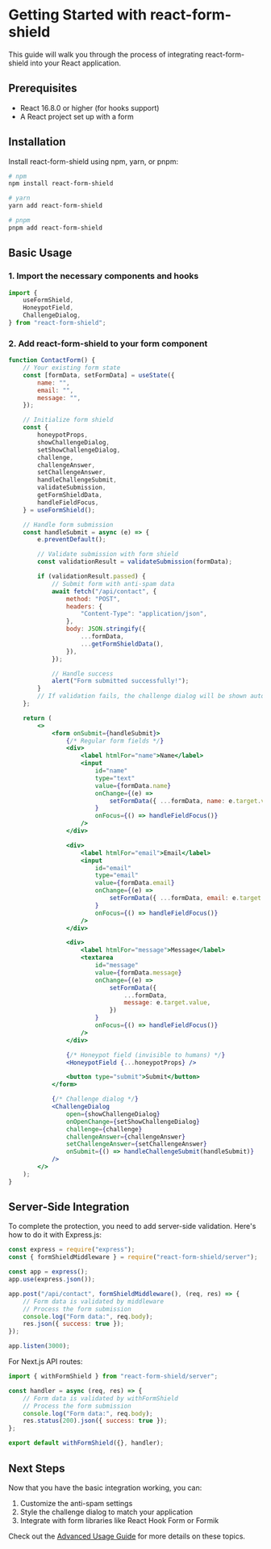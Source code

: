 # Getting Started with react-form-shield

This guide will walk you through the process of integrating react-form-shield into your React application.

## Prerequisites

- React 16.8.0 or higher (for hooks support)
- A React project set up with a form

## Installation

Install react-form-shield using npm, yarn, or pnpm:

```bash
# npm
npm install react-form-shield

# yarn
yarn add react-form-shield

# pnpm
pnpm add react-form-shield
```

## Basic Usage

### 1. Import the necessary components and hooks

```jsx
import {
    useFormShield,
    HoneypotField,
    ChallengeDialog,
} from "react-form-shield";
```

### 2. Add react-form-shield to your form component

```jsx
function ContactForm() {
    // Your existing form state
    const [formData, setFormData] = useState({
        name: "",
        email: "",
        message: "",
    });

    // Initialize form shield
    const {
        honeypotProps,
        showChallengeDialog,
        setShowChallengeDialog,
        challenge,
        challengeAnswer,
        setChallengeAnswer,
        handleChallengeSubmit,
        validateSubmission,
        getFormShieldData,
        handleFieldFocus,
    } = useFormShield();

    // Handle form submission
    const handleSubmit = async (e) => {
        e.preventDefault();

        // Validate submission with form shield
        const validationResult = validateSubmission(formData);

        if (validationResult.passed) {
            // Submit form with anti-spam data
            await fetch("/api/contact", {
                method: "POST",
                headers: {
                    "Content-Type": "application/json",
                },
                body: JSON.stringify({
                    ...formData,
                    ...getFormShieldData(),
                }),
            });

            // Handle success
            alert("Form submitted successfully!");
        }
        // If validation fails, the challenge dialog will be shown automatically
    };

    return (
        <>
            <form onSubmit={handleSubmit}>
                {/* Regular form fields */}
                <div>
                    <label htmlFor="name">Name</label>
                    <input
                        id="name"
                        type="text"
                        value={formData.name}
                        onChange={(e) =>
                            setFormData({ ...formData, name: e.target.value })
                        }
                        onFocus={() => handleFieldFocus()}
                    />
                </div>

                <div>
                    <label htmlFor="email">Email</label>
                    <input
                        id="email"
                        type="email"
                        value={formData.email}
                        onChange={(e) =>
                            setFormData({ ...formData, email: e.target.value })
                        }
                        onFocus={() => handleFieldFocus()}
                    />
                </div>

                <div>
                    <label htmlFor="message">Message</label>
                    <textarea
                        id="message"
                        value={formData.message}
                        onChange={(e) =>
                            setFormData({
                                ...formData,
                                message: e.target.value,
                            })
                        }
                        onFocus={() => handleFieldFocus()}
                    />
                </div>

                {/* Honeypot field (invisible to humans) */}
                <HoneypotField {...honeypotProps} />

                <button type="submit">Submit</button>
            </form>

            {/* Challenge dialog */}
            <ChallengeDialog
                open={showChallengeDialog}
                onOpenChange={setShowChallengeDialog}
                challenge={challenge}
                challengeAnswer={challengeAnswer}
                setChallengeAnswer={setChallengeAnswer}
                onSubmit={() => handleChallengeSubmit(handleSubmit)}
            />
        </>
    );
}
```

## Server-Side Integration

To complete the protection, you need to add server-side validation. Here's how to do it with Express.js:

```javascript
const express = require("express");
const { formShieldMiddleware } = require("react-form-shield/server");

const app = express();
app.use(express.json());

app.post("/api/contact", formShieldMiddleware(), (req, res) => {
    // Form data is validated by middleware
    // Process the form submission
    console.log("Form data:", req.body);
    res.json({ success: true });
});

app.listen(3000);
```

For Next.js API routes:

```javascript
import { withFormShield } from "react-form-shield/server";

const handler = async (req, res) => {
    // Form data is validated by withFormShield
    // Process the form submission
    console.log("Form data:", req.body);
    res.status(200).json({ success: true });
};

export default withFormShield({}, handler);
```

## Next Steps

Now that you have the basic integration working, you can:

1. Customize the anti-spam settings
2. Style the challenge dialog to match your application
3. Integrate with form libraries like React Hook Form or Formik

Check out the [Advanced Usage Guide](./advanced-usage.md) for more details on these topics.
